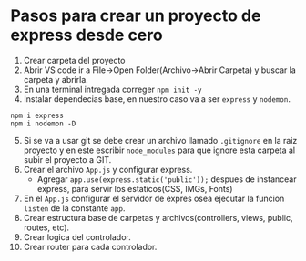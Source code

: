 # Pasos para crear un proyecto de express desde cero

1. Crear carpeta del proyecto
2. Abrir VS code ir a File->Open Folder(Archivo->Abrir Carpeta) y buscar la carpeta y abrirla.
3. En una terminal intregada correger `npm init -y`
4. Instalar dependecias base, en nuestro caso va a ser `express` y `nodemon`.
``` shell
npm i express
npm i nodemon -D
```
5. Si se va a usar git se debe crear un archivo llamado `.gitignore` en la raiz proyecto y en este escribir `node_modules` para que ignore esta carpeta al subir el proyecto a GIT.
6. Crear el archivo `App.js` y configurar express.
    - Agregar `app.use(express.static('public'));` despues de instancear express, para servir los estaticos(CSS, IMGs, Fonts)
7. En el `App.js` configurar el servidor de expres osea ejecutar la funcion `listen` de la constante `app`.
8. Crear estructura base de carpetas y archivos(controllers, views, public, routes, etc).
9. Crear logica del controlador.
10. Crear router para cada controlador.
